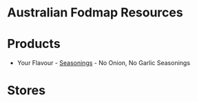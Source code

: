 # Australian Fodmap Resources

# Products
* Your Flavour - [Seasonings](https://www.australianhealthfoods.com/brand/your-flavour-seasoning) - No Onion, No Garlic Seasonings


# Stores